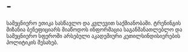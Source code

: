 # -
სამეცნიერო ეთიკა სასწავლო და კვლევით  საქმიანობაში. ტრენინგის  მიზანია  ბენეფიციარს  მიაწოდოს ინფორმაცია საგანმანათლებლო და სამეცნიერო სფეროში არსებული აკადემიური კეთილსინდისიერების პოლიტიკის შესახებ.  
